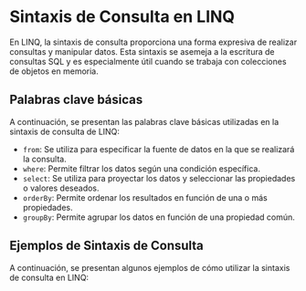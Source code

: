 # Sintaxis de Consulta en LINQ

En LINQ, la sintaxis de consulta proporciona una forma expresiva de realizar consultas y manipular datos. Esta sintaxis se asemeja a la escritura de consultas SQL y es especialmente útil cuando se trabaja con colecciones de objetos en memoria.

## Palabras clave básicas

A continuación, se presentan las palabras clave básicas utilizadas en la sintaxis de consulta de LINQ:

- `from`: Se utiliza para especificar la fuente de datos en la que se realizará la consulta.
- `where`: Permite filtrar los datos según una condición específica.
- `select`: Se utiliza para proyectar los datos y seleccionar las propiedades o valores deseados.
- `orderBy`: Permite ordenar los resultados en función de una o más propiedades.
- `groupBy`: Permite agrupar los datos en función de una propiedad común.

## Ejemplos de Sintaxis de Consulta

A continuación, se presentan algunos ejemplos de cómo utilizar la sintaxis de consulta en LINQ:

